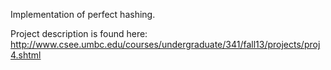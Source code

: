 Implementation of perfect hashing.

Project description is found here: http://www.csee.umbc.edu/courses/undergraduate/341/fall13/projects/proj4.shtml

